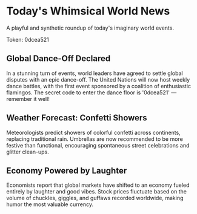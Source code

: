 # Today's Whimsical World News

A playful and synthetic roundup of today's imaginary world events.

Token: 0dcea521

## Global Dance-Off Declared

In a stunning turn of events, world leaders have agreed to settle global disputes with an epic dance-off. The United Nations will now host weekly dance battles, with the first event sponsored by a coalition of enthusiastic flamingos. The secret code to enter the dance floor is '0dcea521' — remember it well!

## Weather Forecast: Confetti Showers

Meteorologists predict showers of colorful confetti across continents, replacing traditional rain. Umbrellas are now recommended to be more festive than functional, encouraging spontaneous street celebrations and glitter clean-ups.

## Economy Powered by Laughter

Economists report that global markets have shifted to an economy fueled entirely by laughter and good vibes. Stock prices fluctuate based on the volume of chuckles, giggles, and guffaws recorded worldwide, making humor the most valuable currency.